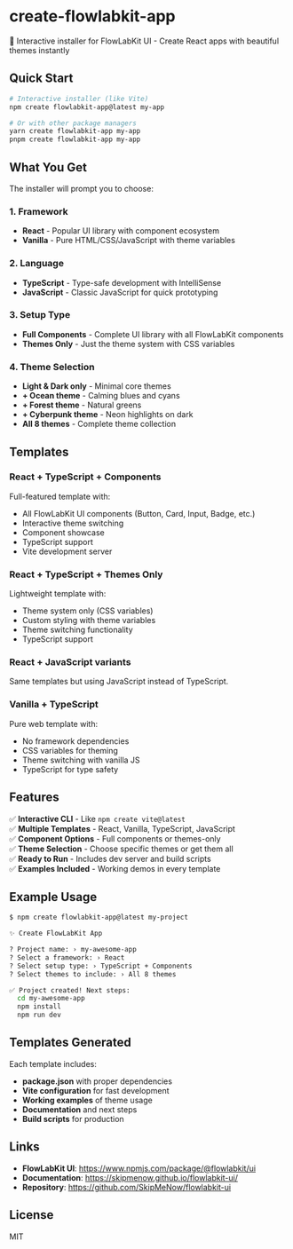 # create-flowlabkit-app

🎨 Interactive installer for FlowLabKit UI - Create React apps with beautiful themes instantly

## Quick Start

```bash
# Interactive installer (like Vite)
npm create flowlabkit-app@latest my-app

# Or with other package managers
yarn create flowlabkit-app my-app
pnpm create flowlabkit-app my-app
```

## What You Get

The installer will prompt you to choose:

### 1. Framework
- **React** - Popular UI library with component ecosystem
- **Vanilla** - Pure HTML/CSS/JavaScript with theme variables

### 2. Language  
- **TypeScript** - Type-safe development with IntelliSense
- **JavaScript** - Classic JavaScript for quick prototyping

### 3. Setup Type
- **Full Components** - Complete UI library with all FlowLabKit components
- **Themes Only** - Just the theme system with CSS variables

### 4. Theme Selection
- **Light & Dark only** - Minimal core themes
- **+ Ocean theme** - Calming blues and cyans
- **+ Forest theme** - Natural greens
- **+ Cyberpunk theme** - Neon highlights on dark
- **All 8 themes** - Complete theme collection

## Templates

### React + TypeScript + Components
Full-featured template with:
- All FlowLabKit UI components (Button, Card, Input, Badge, etc.)
- Interactive theme switching
- Component showcase
- TypeScript support
- Vite development server

### React + TypeScript + Themes Only  
Lightweight template with:
- Theme system only (CSS variables)
- Custom styling with theme variables
- Theme switching functionality
- TypeScript support

### React + JavaScript variants
Same templates but using JavaScript instead of TypeScript.

### Vanilla + TypeScript
Pure web template with:
- No framework dependencies
- CSS variables for theming
- Theme switching with vanilla JS
- TypeScript for type safety

## Features

✅ **Interactive CLI** - Like `npm create vite@latest`  
✅ **Multiple Templates** - React, Vanilla, TypeScript, JavaScript  
✅ **Component Options** - Full components or themes-only  
✅ **Theme Selection** - Choose specific themes or get them all  
✅ **Ready to Run** - Includes dev server and build scripts  
✅ **Examples Included** - Working demos in every template  

## Example Usage

```bash
$ npm create flowlabkit-app@latest my-project

✨ Create FlowLabKit App

? Project name: › my-awesome-app
? Select a framework: › React
? Select setup type: › TypeScript + Components  
? Select themes to include: › All 8 themes

✅ Project created! Next steps:
  cd my-awesome-app
  npm install
  npm run dev
```

## Templates Generated

Each template includes:
- **package.json** with proper dependencies
- **Vite configuration** for fast development  
- **Working examples** of theme usage
- **Documentation** and next steps
- **Build scripts** for production

## Links

- **FlowLabKit UI**: https://www.npmjs.com/package/@flowlabkit/ui
- **Documentation**: https://skipmenow.github.io/flowlabkit-ui/
- **Repository**: https://github.com/SkipMeNow/flowlabkit-ui

## License  

MIT